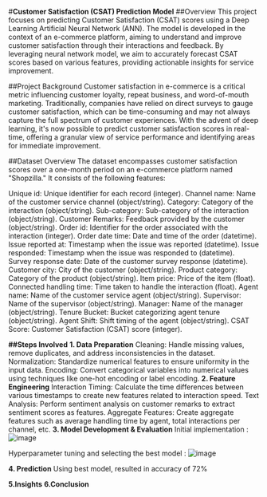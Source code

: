 #**Customer Satisfaction (CSAT) Prediction Model**
##Overview
This project focuses on predicting Customer Satisfaction (CSAT) scores using a Deep Learning Artificial Neural Network (ANN). The model is developed in the context of an e-commerce platform, aiming to understand and improve customer satisfaction through their interactions and feedback. By leveraging neural network model, we aim to accurately forecast CSAT scores based on various features, providing actionable insights for service improvement.

##Project Background
Customer satisfaction in e-commerce is a critical metric influencing customer loyalty, repeat business, and word-of-mouth marketing. Traditionally, companies have relied on direct surveys to gauge customer satisfaction, which can be time-consuming and may not always capture the full spectrum of customer experiences. With the advent of deep learning, it's now possible to predict customer satisfaction scores in real-time, offering a granular view of service performance and identifying areas for immediate improvement.

##Dataset Overview
The dataset encompasses customer satisfaction scores over a one-month period on an e-commerce platform named "Shopzilla." It consists of the following features:

Unique id: Unique identifier for each record (integer).
Channel name: Name of the customer service channel (object/string).
Category: Category of the interaction (object/string).
Sub-category: Sub-category of the interaction (object/string).
Customer Remarks: Feedback provided by the customer (object/string).
Order id: Identifier for the order associated with the interaction (integer).
Order date time: Date and time of the order (datetime).
Issue reported at: Timestamp when the issue was reported (datetime).
Issue responded: Timestamp when the issue was responded to (datetime).
Survey response date: Date of the customer survey response (datetime).
Customer city: City of the customer (object/string).
Product category: Category of the product (object/string).
Item price: Price of the item (float).
Connected handling time: Time taken to handle the interaction (float).
Agent name: Name of the customer service agent (object/string).
Supervisor: Name of the supervisor (object/string).
Manager: Name of the manager (object/string).
Tenure Bucket: Bucket categorizing agent tenure (object/string).
Agent Shift: Shift timing of the agent (object/string).
CSAT Score: Customer Satisfaction (CSAT) score (integer).

**##Steps Involved**
**1. Data Preparation**
Cleaning: Handle missing values, remove duplicates, and address inconsistencies in the dataset.
Normalization: Standardize numerical features to ensure uniformity in the input data.
Encoding: Convert categorical variables into numerical values using techniques like one-hot encoding or label encoding.
**2. Feature Engineering**
Interaction Timing: Calculate the time differences between various timestamps to create new features related to interaction speed.
Text Analysis: Perform sentiment analysis on customer remarks to extract sentiment scores as features.
Aggregate Features: Create aggregate features such as average handling time by agent, total interactions per channel, etc.
**3. Model Development & Evaluation**
Initial implementation :
![image](https://github.com/user-attachments/assets/1f732706-e37f-4e77-b0be-ae4ab47495b6)

Hyperparameter tuning and selecting the best model :
![image](https://github.com/user-attachments/assets/a7013ad0-1f6b-49cf-b668-54266b2c634c)

**4. Prediction**
Using best model, resulted in accuracy of 72%

**5.Insights**
**6.Conclusion**

